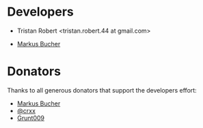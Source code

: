 # Developers

* Tristan Robert <tristan.robert.44 at gmail.com>
- [Markus Bucher](https://github.com/m-bucher)

# Donators

Thanks to all generous donators that support the developers effort:

- [Markus Bucher](https://github.com/m-bucher)
- [@crxx](https://github.com/crxx)
- [Grunt009](https://github.com/grunt009)
